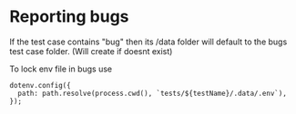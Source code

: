 # Reporting bugs

If the test case contains "bug" then its /data folder will default to the bugs test case folder. (Will create if doesnt exist)

To lock env file in bugs use

```tsx
dotenv.config({
  path: path.resolve(process.cwd(), `tests/${testName}/.data/.env`),
});
```
